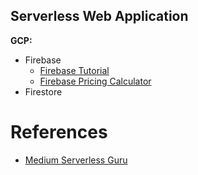 
## Serverless Web Application
**GCP:**
+ Firebase
  + [Firebase Tutorial](https://www.freecodecamp.org/news/how-to-get-started-with-firebase-using-python/)
  + [Firebase Pricing Calculator](https://firebase.google.com/pricing?authuser=3)
+ Firestore

# References
+ [Medium Serverless Guru](https://medium.com/serverlessguru/aws-to-gcp-web-applications-89ed92070832)
